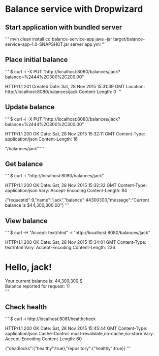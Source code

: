 Balance service with Dropwizard
===============================

Start application with bundled server
---

'''
mvn clean install
cd balance-service-app
java -jar target/balance-service-app-1.0-SNAPSHOT.jar server app.yml
'''

Place initial balance
---

'''
$ curl -i -X PUT "http://localhost:8080/balances/jack?balance=%2444%2C300%2C200.00"

HTTP/1.1 201 Created
Date: Sat, 28 Nov 2015 15:31:39 GMT
Location: http://localhost:8080/balances/jack
Content-Length: 0
'''

Update balance
---

'''
$ curl -i -X PUT "http://localhost:8080/balances/jack?balance=%2444%2C300%2C300.00"

HTTP/1.1 200 OK
Date: Sat, 28 Nov 2015 15:32:11 GMT
Content-Type: application/json
Content-Length: 16

"/balances/jack"
'''

Get balance
---

'''
$ curl -i "http://localhost:8080/balances/jack"

HTTP/1.1 200 OK
Date: Sat, 28 Nov 2015 15:32:32 GMT
Content-Type: application/json
Vary: Accept-Encoding
Content-Length: 94

{"requestId":9,"name":"jack","balance":44300300,"message":"Current balance is $44,300,300.00"}
'''

View balance
---

'''
$ curl -H "Accept: text/html" -i "http://localhost:8080/balances/jack"

HTTP/1.1 200 OK
Date: Sat, 28 Nov 2015 15:34:01 GMT
Content-Type: text/html
Vary: Accept-Encoding
Content-Length: 236

<html>
    <body>
        <h1>Hello, jack!</h1>
        <div>
            Your current balance is: 44,300,300 $
        </div>
        <footer>
            Balance reported for request: 11
        </footer>
    </body>
</html>
'''

Check health
---

'''
$ curl -i http://localhost:8081/healthcheck

HTTP/1.1 200 OK
Date: Sat, 28 Nov 2015 15:45:44 GMT
Content-Type: application/json
Cache-Control: must-revalidate,no-cache,no-store
Vary: Accept-Encoding
Content-Length: 60

{"deadlocks":{"healthy":true},"repository":{"healthy":true}}
'''